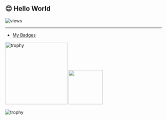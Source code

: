 ## 😊 Hello World

<p align=""> 
  <img src="https://komarev.com/ghpvc/?username=chwt9299&color=green" alt="views" /> 
</p>

---

- [My Badges](https://www.credly.com/users/wentao-chen.17e3de86)

<p align=""> 
  <img width="200" height="200" src="https://images.credly.com/size/340x340/images/260e36dc-d100-45c3-852f-9d8063fa71e6/pmp-600px.png" alt="trophy" />
  <img src="https://images.credly.com/images/260e36dc-d100-45c3-852f-9d8063fa71e6/pmp-600px.png" width="110" height="110" style="height: auto; line-height: 100%; outline: none; text-decoration: none; -ms-interpolation-mode: bicubic; border-style: none; border-width: 0;">
</p>

<p align=""> 
  <img src="https://github-profile-trophy.vercel.app/?username=chwt9299&row=1" alt="trophy" />
</p>
